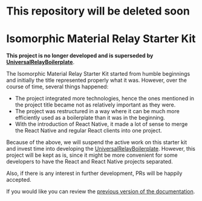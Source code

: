 # This repository will be deleted soon

# Isomorphic Material Relay Starter Kit

**This project is no longer developed and is superseded by [UniversalRelayBoilerplate](https://github.com/codefoundries/UniversalRelayBoilerplate)**.

The Isomorphic Material Relay Starter Kit started from humble beginnings and initially the title represented properly what it was. However, over the course of time, several things happened:

* The project integrated more technologies, hence the ones mentioned in the project title became not as relatively important as they were.
* The project was restructured in a way where it can be much more efficiently used as a boilerplate than it was in the beginning.
* With the introduction of React Native, it made a lot of sense to merge the React Native and regular React clients into one project.

Because of the above, we will suspend the active work on this starter kit and invest time into developing the [UniversalRelayBoilerplate](https://github.com/codefoundries/UniversalRelayBoilerplate). However, this project will be kept as is, since it might be more convenient for some developers to have the React and React Native projects separated.

Also, if there is any interest in further development, PRs will be happily accepted.

If you would like you can review the [previous version of the documentation](./README_old.md).
